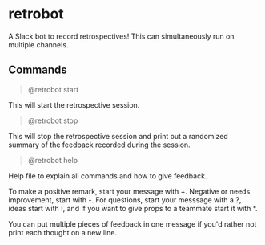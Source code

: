 # retrobot
A Slack bot to record retrospectives! This can simultaneously run on multiple channels.

## Commands

> @retrobot start

This will start the retrospective session.

> @retrobot stop

This will stop the retrospective session and print out a randomized summary of the feedback recorded during the session.

> @retrobot help

Help file to explain all commands and how to give feedback.

To make a positive remark, start your message with +. Negative or needs improvement, start with -. For questions, start your messsage with a ?, ideas start with !, and if you want to give props to a teammate start it with *.

You can put multiple pieces of feedback in one message if you'd rather not print each thought on a new line.
